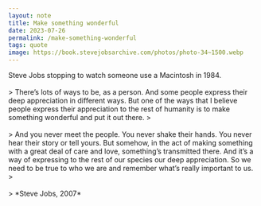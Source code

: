 ```yaml
---
layout: note
title: Make something wonderful
date: 2023-07-26
permalink: /make-something-wonderful
tags: quote
image: https://book.stevejobsarchive.com/photos/photo-34~1500.webp
---
```

<div class="caption">Steve Jobs stopping to watch someone use a Macintosh in 1984.</div>
<br>
> There’s lots of ways to be, as a person. And some people express their deep appreciation in different ways. But one of the ways that I believe people express their appreciation to the rest of humanity is to make something wonderful and put it out there.
> <br><br>
> And you never meet the people. You never shake their hands. You never hear their story or tell yours. But somehow, in the act of making something with a great deal of care and love, something’s transmitted there. And it’s a way of expressing to the rest of our species our deep appreciation. So we need to be true to who we are and remember what’s really important to us.
> <br><br>
> *Steve Jobs, 2007*